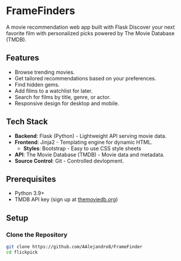 # FrameFinders

A movie recommendation web app built with Flask Discover your next favorite film with personalized picks powered by The Movie Database (TMDB).

## Features

- Browse trending movies.
- Get tailored recommendations based on your preferences.
- Find hidden gems.
- Add films to a watchlist for later.
- Search for films by title, genre, or actor.
- Responsive design for desktop and mobile.

## Tech Stack

- **Backend**: Flask (Python) - Lightweight API serving movie data.
- **Frontend**: Jinja2 - Templating engine for dynamic HTML.
  - **Styles**: Bootstrap - Easy to use CSS style sheets
- **API**: The Movie Database (TMDB) - Movie data and metadata.
- **Source Control**: Git - Controlled devlopment.

## Prerequisites

- Python 3.9+
- TMDB API key (sign up at [themoviedb.org](https://www.themoviedb.org/))

## Setup

### Clone the Repository

```bash
git clone https://github.com/AAlejandro8/FrameFinder
cd flickpick
